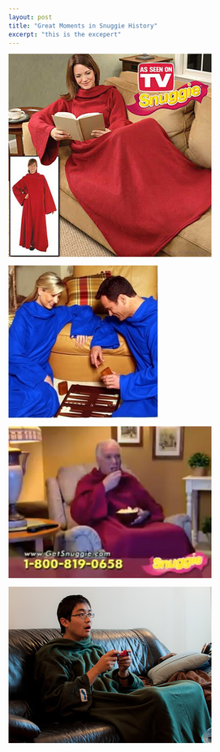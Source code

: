 ```yaml
---
layout: post
title: "Great Moments in Snuggie History"
excerpt: "this is the excepert"
---
```


![snuggie1](/images/snuggie/snuggie1.jpg)

![snuggie2](/images/snuggie/snuggie2.jpg)

![snuggie3](/images/snuggie/snuggie3.jpg)

![snuggie4](/images/snuggie/snuggie4.jpg)